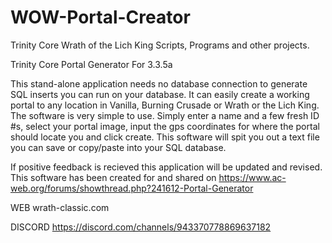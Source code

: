 # WOW-Portal-Creator
Trinity Core Wrath of the Lich King Scripts, Programs and other projects.

Trinity Core Portal Generator
For 3.3.5a

This stand-alone application needs no database connection to generate SQL inserts you can run on your database. It can easily create a working portal to any location in Vanilla, Burning Crusade or Wrath or the Lich King.
The software is very simple to use. Simply enter a name and a few fresh ID #s, select your portal image, input the gps coordinates for where the portal should locate you and click create. This software will spit you out a text file you can save or copy/paste into your SQL database.

If positive feedback is recieved this application will be updated and revised.
This software has been created for and shared on https://www.ac-web.org/forums/showthread.php?241612-Portal-Generator

WEB
wrath-classic.com

DISCORD
https://discord.com/channels/943370778869637182
